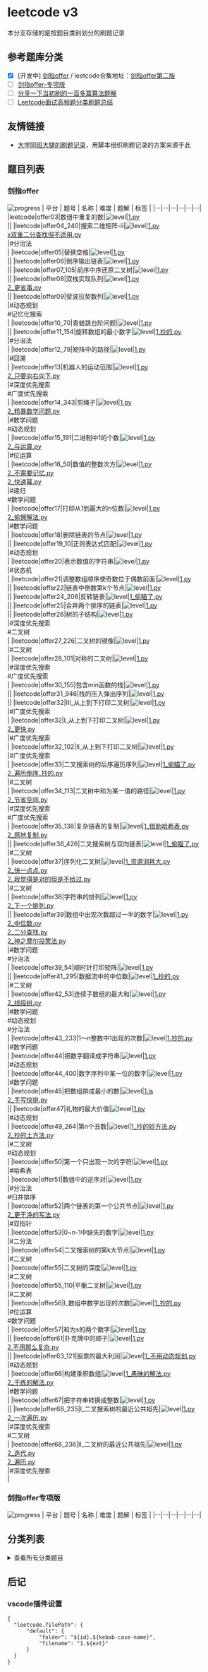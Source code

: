 # leetcode v3

本分支存储的是按题目类别划分的刷题记录

## 参考题库分类

- [x] [开发中] [剑指offer](https://github.com/yanring/jianzhi-Offer-Leetcode) / leetcode合集地址：[剑指offer第二版](https://leetcode-cn.com/problem-list/xb9nqhhg/)
- [ ] [剑指offer-专项版](https://leetcode-cn.com/problem-list/e8X3pBZi/)
- [ ] [分享一下当初刷的一百多篇算法题解](https://zhuanlan.zhihu.com/p/388681117)
- [ ] [Leetcode面试高频题分类刷题总结](https://zhuanlan.zhihu.com/p/349940945)

## 友情链接

- [大学同班大腿的刷题记录](https://github.com/OneForward/LeetCode)，用脚本组织刷题记录的方案来源于此

## 题目列表


### 剑指offer

![progress](
https://progress-bar.dev/61/?scale=75&title=completed&width=300&suffix=/75)
| 平台 | 题号 | 名称 | 难度 | 题解 | 标签 |
|--|--|--|--|--|--|
|leetcode|offer03|数组中重复的数|![level](https://shields.io/badge/-简单-green?style=flat-square)|[1.py](code\leetcode.offer03.数组中重复的数\1.py) <br>||
|leetcode|offer04_240|搜索二维矩阵-ii|![level](https://shields.io/badge/-中等-yellow?style=flat-square)|[1.py](code\leetcode.offer04_240.搜索二维矩阵-ii\1.py) <br>[x双重二分查找但不适用.py](code\leetcode.offer04_240.搜索二维矩阵-ii\x双重二分查找但不适用.py) <br>|#分治法 <br>|
|leetcode|offer05|替换空格|![level](https://shields.io/badge/-简单-green?style=flat-square)|[1.py](code\leetcode.offer05.替换空格\1.py) <br>||
|leetcode|offer06|倒序输出链表|![level](https://shields.io/badge/-简单-green?style=flat-square)|[1.py](code\leetcode.offer06.倒序输出链表\1.py) <br>||
|leetcode|offer07_105|前序中序还原二叉树|![level](https://shields.io/badge/-中等-yellow?style=flat-square)|[1.py](code\leetcode.offer07_105.前序中序还原二叉树\1.py) <br>||
|leetcode|offer08|双栈实现队列|![level](https://shields.io/badge/-简单-green?style=flat-square)|[1.py](code\leetcode.offer08.双栈实现队列\1.py) <br>[2_更省事.py](code\leetcode.offer08.双栈实现队列\2_更省事.py) <br>||
|leetcode|offer09|斐波拉契数列|![level](https://shields.io/badge/-简单-green?style=flat-square)|[1.py](code\leetcode.offer09.斐波拉契数列\1.py) <br>|#动态规划 <br>#记忆化搜索 <br>|
|leetcode|offer10_70|青蛙跳台阶问题|![level](https://shields.io/badge/-简单-green?style=flat-square)|[1.py](code\leetcode.offer10_70.青蛙跳台阶问题\1.py) <br>||
|leetcode|offer11_154|旋转数组的最小数字|![level](https://shields.io/badge/-困难-red?style=flat-square)|[1.抄的.py](code\leetcode.offer11_154.旋转数组的最小数字\1.抄的.py) <br>|#分治法 <br>|
|leetcode|offer12_79|矩阵中的路径|![level](https://shields.io/badge/-中等-yellow?style=flat-square)|[1.py](code\leetcode.offer12_79.矩阵中的路径\1.py) <br>|#回溯 <br>|
|leetcode|offer13|机器人的运动范围|![level](https://shields.io/badge/-中等-yellow?style=flat-square)|[1.py](code\leetcode.offer13.机器人的运动范围\1.py) <br>[2_只要向右向下.py](code\leetcode.offer13.机器人的运动范围\2_只要向右向下.py) <br>|#深度优先搜索 <br>#广度优先搜索 <br>|
|leetcode|offer14_343|剪绳子|![level](https://shields.io/badge/-中等-yellow?style=flat-square)|[1.py](code\leetcode.offer14_343.剪绳子\1.py) <br>[2_粗暴数学问题.py](code\leetcode.offer14_343.剪绳子\2_粗暴数学问题.py) <br>|#数学问题 <br>#动态规划 <br>|
|leetcode|offer15_191|二进制中1的个数|![level](https://shields.io/badge/-简单-green?style=flat-square)|[1.py](code\leetcode.offer15_191.二进制中1的个数\1.py) <br>[2_与运算.py](code\leetcode.offer15_191.二进制中1的个数\2_与运算.py) <br>|#位运算 <br>|
|leetcode|offer16_50|数值的整数次方|![level](https://shields.io/badge/-中等-yellow?style=flat-square)|[1.py](code\leetcode.offer16_50.数值的整数次方\1.py) <br>[2_不需要记忆.py](code\leetcode.offer16_50.数值的整数次方\2_不需要记忆.py) <br>[2_快速幂.py](code\leetcode.offer16_50.数值的整数次方\2_快速幂.py) <br>|#递归 <br>#数学问题 <br>|
|leetcode|offer17|打印从1到最大的n位数|![level](https://shields.io/badge/-中等-yellow?style=flat-square)|[1.py](code\leetcode.offer17.打印从1到最大的n位数\1.py) <br>[2_偷懒解法.py](code\leetcode.offer17.打印从1到最大的n位数\2_偷懒解法.py) <br>|#数学问题 <br>|
|leetcode|offer18|删除链表的节点|![level](https://shields.io/badge/-简单-green?style=flat-square)|[1.py](code\leetcode.offer18.删除链表的节点\1.py) <br>||
|leetcode|offer19_10|正则表达式匹配|![level](https://shields.io/badge/-困难-red?style=flat-square)|[1.py](code\leetcode.offer19_10.正则表达式匹配\1.py) <br>|#动态规划 <br>|
|leetcode|offer20|表示数值的字符串|![level](https://shields.io/badge/-中等-yellow?style=flat-square)|[1.py](code\leetcode.offer20.表示数值的字符串\1.py) <br>|#状态机 <br>|
|leetcode|offer21|调整数组顺序使奇数位于偶数前面|![level](https://shields.io/badge/-简单-green?style=flat-square)|[1.py](code\leetcode.offer21.调整数组顺序使奇数位于偶数前面\1.py) <br>||
|leetcode|offer22|链表中倒数第k个节点|![level](https://shields.io/badge/-简单-green?style=flat-square)|[1.py](code\leetcode.offer22.链表中倒数第k个节点\1.py) <br>||
|leetcode|offer24_206|反转链表|![level](https://shields.io/badge/-简单-green?style=flat-square)|[1_偷瞄了.py](code\leetcode.offer24_206.反转链表\1_偷瞄了.py) <br>||
|leetcode|offer25|合并两个排序的链表|![level](https://shields.io/badge/-简单-green?style=flat-square)|[1.py](code\leetcode.offer25.合并两个排序的链表\1.py) <br>||
|leetcode|offer26|树的子结构|![level](https://shields.io/badge/-中等-yellow?style=flat-square)|[1.py](code\leetcode.offer26.树的子结构\1.py) <br>|#深度优先搜索 <br>#二叉树 <br>|
|leetcode|offer27_226|二叉树的镜像|![level](https://shields.io/badge/-简单-green?style=flat-square)|[1.py](code\leetcode.offer27_226.二叉树的镜像\1.py) <br>|#二叉树 <br>|
|leetcode|offer28_101|对称的二叉树|![level](https://shields.io/badge/-简单-green?style=flat-square)|[1.py](code\leetcode.offer28_101.对称的二叉树\1.py) <br>|#深度优先搜索 <br>#广度优先搜索 <br>|
|leetcode|offer30_155|包含min函数的栈|![level](https://shields.io/badge/-中等-yellow?style=flat-square)|[1.py](code\leetcode.offer30_155.包含min函数的栈\1.py) <br>||
|leetcode|offer31_946|栈的压入弹出序列|![level](https://shields.io/badge/-中等-yellow?style=flat-square)|[1.py](code\leetcode.offer31_946.栈的压入弹出序列\1.py) <br>||
|leetcode|offer32|III_从上到下打印二叉树|![level](https://shields.io/badge/-中等-yellow?style=flat-square)|[1.py](code\leetcode.offer32.III_从上到下打印二叉树\1.py) <br>|#广度优先搜索 <br>|
|leetcode|offer32|I_从上到下打印二叉树|![level](https://shields.io/badge/-中等-yellow?style=flat-square)|[1.py](code\leetcode.offer32.I_从上到下打印二叉树\1.py) <br>[2_更快.py](code\leetcode.offer32.I_从上到下打印二叉树\2_更快.py) <br>|#广度优先搜索 <br>|
|leetcode|offer32_102|II_从上到下打印二叉树|![level](https://shields.io/badge/-简单-green?style=flat-square)|[1.py](code\leetcode.offer32_102.II_从上到下打印二叉树\1.py) <br>|#广度优先搜索 <br>|
|leetcode|offer33|二叉搜索树的后序遍历序列|![level](https://shields.io/badge/-中等-yellow?style=flat-square)|[1_偷瞄了.py](code\leetcode.offer33.二叉搜索树的后序遍历序列\1_偷瞄了.py) <br>[2_遍历倒序_抄的.py](code\leetcode.offer33.二叉搜索树的后序遍历序列\2_遍历倒序_抄的.py) <br>|#二叉树 <br>|
|leetcode|offer34_113|二叉树中和为某一值的路径|![level](https://shields.io/badge/-中等-yellow?style=flat-square)|[1.py](code\leetcode.offer34_113.二叉树中和为某一值的路径\1.py) <br>[2_节省空间.py](code\leetcode.offer34_113.二叉树中和为某一值的路径\2_节省空间.py) <br>|#深度优先搜索 <br>#广度优先搜索 <br>|
|leetcode|offer35_138|复杂链表的复制|![level](https://shields.io/badge/-中等-yellow?style=flat-square)|[1_借助哈希表.py](code\leetcode.offer35_138.复杂链表的复制\1_借助哈希表.py) <br>[2_原地复制.py](code\leetcode.offer35_138.复杂链表的复制\2_原地复制.py) <br>||
|leetcode|offer36_426|二叉搜索树与双向链表|![level](https://shields.io/badge/-中等-yellow?style=flat-square)|[1_偷瞄了.py](code\leetcode.offer36_426.二叉搜索树与双向链表\1_偷瞄了.py) <br>|#二叉树 <br>|
|leetcode|offer37|序列化二叉树|![level](https://shields.io/badge/-困难-red?style=flat-square)|[1_资源消耗大.py](code\leetcode.offer37.序列化二叉树\1_资源消耗大.py) <br>[2_快一点点.py](code\leetcode.offer37.序列化二叉树\2_快一点点.py) <br>[2_我觉得是对的但是不给过.py](code\leetcode.offer37.序列化二叉树\2_我觉得是对的但是不给过.py) <br>|#二叉树 <br>|
|leetcode|offer38|字符串的排列|![level](https://shields.io/badge/-中等-yellow?style=flat-square)|[1.py](code\leetcode.offer38.字符串的排列\1.py) <br>[2_下一个排列.py](code\leetcode.offer38.字符串的排列\2_下一个排列.py) <br>||
|leetcode|offer39|数组中出现次数超过一半的数字|![level](https://shields.io/badge/-简单-green?style=flat-square)|[1.py](code\leetcode.offer39.数组中出现次数超过一半的数字\1.py) <br>[2_中位数.py](code\leetcode.offer39.数组中出现次数超过一半的数字\2_中位数.py) <br>[2_二分查找.py](code\leetcode.offer39.数组中出现次数超过一半的数字\2_二分查找.py) <br>[2_神之摩尔投票法.py](code\leetcode.offer39.数组中出现次数超过一半的数字\2_神之摩尔投票法.py) <br>|#数学问题 <br>#分治法 <br>|
|leetcode|offer39_54|顺时针打印矩阵|![level](https://shields.io/badge/-中等-yellow?style=flat-square)|[1.py](code\leetcode.offer39_54.顺时针打印矩阵\1.py) <br>||
|leetcode|offer41_295|数据流中的中位数|![level](https://shields.io/badge/-困难-red?style=flat-square)|[1_抄的.py](code\leetcode.offer41_295.数据流中的中位数\1_抄的.py) <br>|#二叉树 <br>|
|leetcode|offer42_53|连续子数组的最大和|![level](https://shields.io/badge/-简单-green?style=flat-square)|[1.py](code\leetcode.offer42_53.连续子数组的最大和\1.py) <br>[2_线段树.py](code\leetcode.offer42_53.连续子数组的最大和\2_线段树.py) <br>|#数学问题 <br>#动态规划 <br>#分治法 <br>|
|leetcode|offer43_233|1～n整数中1出现的次数|![level](https://shields.io/badge/-困难-red?style=flat-square)|[1.抄的.py](code\leetcode.offer43_233.1～n整数中1出现的次数\1.抄的.py) <br>|#数学问题 <br>|
|leetcode|offer44|把数字翻译成字符串|![level](https://shields.io/badge/-中等-yellow?style=flat-square)|[1.py](code\leetcode.offer44.把数字翻译成字符串\1.py) <br>|#动态规划 <br>|
|leetcode|offer44_400|数字序列中某一位的数字|![level](https://shields.io/badge/-中等-yellow?style=flat-square)|[1.py](code\leetcode.offer44_400.数字序列中某一位的数字\1.py) <br>|#数学问题 <br>|
|leetcode|offer45|把数组排成最小的数|![level](https://shields.io/badge/-简单-green?style=flat-square)|[1.js](code\leetcode.offer45.把数组排成最小的数\1.js) <br>[2_手写快排.py](code\leetcode.offer45.把数组排成最小的数\2_手写快排.py) <br>||
|leetcode|offer47|礼物的最大价值|![level](https://shields.io/badge/-中等-yellow?style=flat-square)|[1.py](code\leetcode.offer47.礼物的最大价值\1.py) <br>|#动态规划 <br>|
|leetcode|offer49_264|第n个丑数|![level](https://shields.io/badge/-中等-yellow?style=flat-square)|[1_抄的妙方法.py](code\leetcode.offer49_264.第n个丑数\1_抄的妙方法.py) <br>[2_抄的土方法.py](code\leetcode.offer49_264.第n个丑数\2_抄的土方法.py) <br>|#二叉树 <br>#动态规划 <br>|
|leetcode|offer50|第一个只出现一次的字符|![level](https://shields.io/badge/-简单-green?style=flat-square)|[1.py](code\leetcode.offer50.第一个只出现一次的字符\1.py) <br>|#哈希表 <br>|
|leetcode|offer51|数组中的逆序对|![level](https://shields.io/badge/-困难-red?style=flat-square)|[1.py](code\leetcode.offer51.数组中的逆序对\1.py) <br>|#分治法 <br>#归并排序 <br>|
|leetcode|offer52|两个链表的第一个公共节点|![level](https://shields.io/badge/-中等-yellow?style=flat-square)|[1.py](code\leetcode.offer52.两个链表的第一个公共节点\1.py) <br>[2_更干净的写法.py](code\leetcode.offer52.两个链表的第一个公共节点\2_更干净的写法.py) <br>|#双指针 <br>|
|leetcode|offer53|0~n-1中缺失的数字|![level](https://shields.io/badge/-简单-green?style=flat-square)|[1.py](code\leetcode.offer53.0~n-1中缺失的数字\1.py) <br>|#二分法 <br>|
|leetcode|offer54|二叉搜索树的第k大节点|![level](https://shields.io/badge/-简单-green?style=flat-square)|[1.py](code\leetcode.offer54.二叉搜索树的第k大节点\1.py) <br>|#二叉树 <br>|
|leetcode|offer55|二叉树的深度|![level](https://shields.io/badge/-简单-green?style=flat-square)|[1.py](code\leetcode.offer55.二叉树的深度\1.py) <br>|#二叉树 <br>|
|leetcode|offer55_110|平衡二叉树|![level](https://shields.io/badge/-简单-green?style=flat-square)|[1.py](code\leetcode.offer55_110.平衡二叉树\1.py) <br>|#二叉树 <br>|
|leetcode|offer56|I_数组中数字出现的次数|![level](https://shields.io/badge/-中等-yellow?style=flat-square)|[1_抄的.py](code\leetcode.offer56.I_数组中数字出现的次数\1_抄的.py) <br>|#位运算 <br>#数学问题 <br>|
|leetcode|offer57|和为s的两个数字|![level](https://shields.io/badge/-简单-green?style=flat-square)|[1.py](code\leetcode.offer57.和为s的两个数字\1.py) <br>||
|leetcode|offer61|扑克牌中的顺子|![level](https://shields.io/badge/-简单-green?style=flat-square)|[1.py](code\leetcode.offer61.扑克牌中的顺子\1.py) <br>[2.不用那么复杂.py](code\leetcode.offer61.扑克牌中的顺子\2.不用那么复杂.py) <br>||
|leetcode|offer63_121|股票的最大利润|![level](https://shields.io/badge/-简单-green?style=flat-square)|[1_不用动态规划.py](code\leetcode.offer63_121.股票的最大利润\1_不用动态规划.py) <br>|#动态规划 <br>|
|leetcode|offer66|构建乘积数组|![level](https://shields.io/badge/-中等-yellow?style=flat-square)|[1_愚昧的解法.py](code\leetcode.offer66.构建乘积数组\1_愚昧的解法.py) <br>[2_干练的解法.py](code\leetcode.offer66.构建乘积数组\2_干练的解法.py) <br>|#数学问题 <br>|
|leetcode|offer67|把字符串转换成整数|![level](https://shields.io/badge/-简单-green?style=flat-square)|[1.py](code\leetcode.offer67.把字符串转换成整数\1.py) <br>||
|leetcode|offer68_235|I_二叉搜索树的最近公共祖先|![level](https://shields.io/badge/-简单-green?style=flat-square)|[1.py](code\leetcode.offer68_235.I_二叉搜索树的最近公共祖先\1.py) <br>[2_一次遍历.py](code\leetcode.offer68_235.I_二叉搜索树的最近公共祖先\2_一次遍历.py) <br>|#深度优先搜索 <br>#二叉树 <br>|
|leetcode|offer68_236|II_二叉树的最近公共祖先|![level](https://shields.io/badge/-简单-green?style=flat-square)|[1.py](code\leetcode.offer68_236.II_二叉树的最近公共祖先\1.py) <br>[2_迭代.py](code\leetcode.offer68_236.II_二叉树的最近公共祖先\2_迭代.py) <br>[2_遍历.py](code\leetcode.offer68_236.II_二叉树的最近公共祖先\2_遍历.py) <br>|#深度优先搜索 <br>|


### 剑指offer专项版

![progress](
https://progress-bar.dev/0/?scale=119&title=completed&width=300&suffix=/119)
| 平台 | 题号 | 名称 | 难度 | 题解 | 标签 |
|--|--|--|--|--|--|



## 分类列表


  <details>
  <summary>查看所有分类题目</summary>


  
### 贪心算法

| 平台 | 题号 | 名称 | 难度 | 题解 | 标签 |
|--|--|--|--|--|--|
|leetcode|55|跳跃游戏|![level](https://shields.io/badge/-中等-yellow?style=flat-square)|[0_超时了.py](code\leetcode.55.跳跃游戏\0_超时了.py) <br>[1.py](code\leetcode.55.跳跃游戏\1.py) <br>[2_倒序.py](code\leetcode.55.跳跃游戏\2_倒序.py) <br>|#贪心算法 <br>|


### 分治法

| 平台 | 题号 | 名称 | 难度 | 题解 | 标签 |
|--|--|--|--|--|--|
|leetcode|offer04_240|搜索二维矩阵-ii|![level](https://shields.io/badge/-中等-yellow?style=flat-square)|[1.py](code\leetcode.offer04_240.搜索二维矩阵-ii\1.py) <br>[x双重二分查找但不适用.py](code\leetcode.offer04_240.搜索二维矩阵-ii\x双重二分查找但不适用.py) <br>|#分治法 <br>|
|leetcode|offer11_154|旋转数组的最小数字|![level](https://shields.io/badge/-困难-red?style=flat-square)|[1.抄的.py](code\leetcode.offer11_154.旋转数组的最小数字\1.抄的.py) <br>|#分治法 <br>|
|leetcode|offer39|数组中出现次数超过一半的数字|![level](https://shields.io/badge/-简单-green?style=flat-square)|[1.py](code\leetcode.offer39.数组中出现次数超过一半的数字\1.py) <br>[2_中位数.py](code\leetcode.offer39.数组中出现次数超过一半的数字\2_中位数.py) <br>[2_二分查找.py](code\leetcode.offer39.数组中出现次数超过一半的数字\2_二分查找.py) <br>[2_神之摩尔投票法.py](code\leetcode.offer39.数组中出现次数超过一半的数字\2_神之摩尔投票法.py) <br>|#数学问题 <br>#分治法 <br>|
|leetcode|offer42_53|连续子数组的最大和|![level](https://shields.io/badge/-简单-green?style=flat-square)|[1.py](code\leetcode.offer42_53.连续子数组的最大和\1.py) <br>[2_线段树.py](code\leetcode.offer42_53.连续子数组的最大和\2_线段树.py) <br>|#数学问题 <br>#动态规划 <br>#分治法 <br>|
|leetcode|offer51|数组中的逆序对|![level](https://shields.io/badge/-困难-red?style=flat-square)|[1.py](code\leetcode.offer51.数组中的逆序对\1.py) <br>|#分治法 <br>#归并排序 <br>|


### 动态规划

| 平台 | 题号 | 名称 | 难度 | 题解 | 标签 |
|--|--|--|--|--|--|
|leetcode|offer09|斐波拉契数列|![level](https://shields.io/badge/-简单-green?style=flat-square)|[1.py](code\leetcode.offer09.斐波拉契数列\1.py) <br>|#动态规划 <br>#记忆化搜索 <br>|
|leetcode|offer14_343|剪绳子|![level](https://shields.io/badge/-中等-yellow?style=flat-square)|[1.py](code\leetcode.offer14_343.剪绳子\1.py) <br>[2_粗暴数学问题.py](code\leetcode.offer14_343.剪绳子\2_粗暴数学问题.py) <br>|#数学问题 <br>#动态规划 <br>|
|leetcode|offer19_10|正则表达式匹配|![level](https://shields.io/badge/-困难-red?style=flat-square)|[1.py](code\leetcode.offer19_10.正则表达式匹配\1.py) <br>|#动态规划 <br>|
|leetcode|offer42_53|连续子数组的最大和|![level](https://shields.io/badge/-简单-green?style=flat-square)|[1.py](code\leetcode.offer42_53.连续子数组的最大和\1.py) <br>[2_线段树.py](code\leetcode.offer42_53.连续子数组的最大和\2_线段树.py) <br>|#数学问题 <br>#动态规划 <br>#分治法 <br>|
|leetcode|offer44|把数字翻译成字符串|![level](https://shields.io/badge/-中等-yellow?style=flat-square)|[1.py](code\leetcode.offer44.把数字翻译成字符串\1.py) <br>|#动态规划 <br>|
|leetcode|offer47|礼物的最大价值|![level](https://shields.io/badge/-中等-yellow?style=flat-square)|[1.py](code\leetcode.offer47.礼物的最大价值\1.py) <br>|#动态规划 <br>|
|leetcode|offer49_264|第n个丑数|![level](https://shields.io/badge/-中等-yellow?style=flat-square)|[1_抄的妙方法.py](code\leetcode.offer49_264.第n个丑数\1_抄的妙方法.py) <br>[2_抄的土方法.py](code\leetcode.offer49_264.第n个丑数\2_抄的土方法.py) <br>|#二叉树 <br>#动态规划 <br>|
|leetcode|offer63_121|股票的最大利润|![level](https://shields.io/badge/-简单-green?style=flat-square)|[1_不用动态规划.py](code\leetcode.offer63_121.股票的最大利润\1_不用动态规划.py) <br>|#动态规划 <br>|


### 记忆化搜索

| 平台 | 题号 | 名称 | 难度 | 题解 | 标签 |
|--|--|--|--|--|--|
|leetcode|offer09|斐波拉契数列|![level](https://shields.io/badge/-简单-green?style=flat-square)|[1.py](code\leetcode.offer09.斐波拉契数列\1.py) <br>|#动态规划 <br>#记忆化搜索 <br>|


### 回溯

| 平台 | 题号 | 名称 | 难度 | 题解 | 标签 |
|--|--|--|--|--|--|
|leetcode|offer12_79|矩阵中的路径|![level](https://shields.io/badge/-中等-yellow?style=flat-square)|[1.py](code\leetcode.offer12_79.矩阵中的路径\1.py) <br>|#回溯 <br>|


### 深度优先搜索

| 平台 | 题号 | 名称 | 难度 | 题解 | 标签 |
|--|--|--|--|--|--|
|leetcode|offer13|机器人的运动范围|![level](https://shields.io/badge/-中等-yellow?style=flat-square)|[1.py](code\leetcode.offer13.机器人的运动范围\1.py) <br>[2_只要向右向下.py](code\leetcode.offer13.机器人的运动范围\2_只要向右向下.py) <br>|#深度优先搜索 <br>#广度优先搜索 <br>|
|leetcode|offer26|树的子结构|![level](https://shields.io/badge/-中等-yellow?style=flat-square)|[1.py](code\leetcode.offer26.树的子结构\1.py) <br>|#深度优先搜索 <br>#二叉树 <br>|
|leetcode|offer28_101|对称的二叉树|![level](https://shields.io/badge/-简单-green?style=flat-square)|[1.py](code\leetcode.offer28_101.对称的二叉树\1.py) <br>|#深度优先搜索 <br>#广度优先搜索 <br>|
|leetcode|offer34_113|二叉树中和为某一值的路径|![level](https://shields.io/badge/-中等-yellow?style=flat-square)|[1.py](code\leetcode.offer34_113.二叉树中和为某一值的路径\1.py) <br>[2_节省空间.py](code\leetcode.offer34_113.二叉树中和为某一值的路径\2_节省空间.py) <br>|#深度优先搜索 <br>#广度优先搜索 <br>|
|leetcode|offer68_235|I_二叉搜索树的最近公共祖先|![level](https://shields.io/badge/-简单-green?style=flat-square)|[1.py](code\leetcode.offer68_235.I_二叉搜索树的最近公共祖先\1.py) <br>[2_一次遍历.py](code\leetcode.offer68_235.I_二叉搜索树的最近公共祖先\2_一次遍历.py) <br>|#深度优先搜索 <br>#二叉树 <br>|
|leetcode|offer68_236|II_二叉树的最近公共祖先|![level](https://shields.io/badge/-简单-green?style=flat-square)|[1.py](code\leetcode.offer68_236.II_二叉树的最近公共祖先\1.py) <br>[2_迭代.py](code\leetcode.offer68_236.II_二叉树的最近公共祖先\2_迭代.py) <br>[2_遍历.py](code\leetcode.offer68_236.II_二叉树的最近公共祖先\2_遍历.py) <br>|#深度优先搜索 <br>|


### 广度优先搜索

| 平台 | 题号 | 名称 | 难度 | 题解 | 标签 |
|--|--|--|--|--|--|
|leetcode|offer13|机器人的运动范围|![level](https://shields.io/badge/-中等-yellow?style=flat-square)|[1.py](code\leetcode.offer13.机器人的运动范围\1.py) <br>[2_只要向右向下.py](code\leetcode.offer13.机器人的运动范围\2_只要向右向下.py) <br>|#深度优先搜索 <br>#广度优先搜索 <br>|
|leetcode|offer28_101|对称的二叉树|![level](https://shields.io/badge/-简单-green?style=flat-square)|[1.py](code\leetcode.offer28_101.对称的二叉树\1.py) <br>|#深度优先搜索 <br>#广度优先搜索 <br>|
|leetcode|offer32|III_从上到下打印二叉树|![level](https://shields.io/badge/-中等-yellow?style=flat-square)|[1.py](code\leetcode.offer32.III_从上到下打印二叉树\1.py) <br>|#广度优先搜索 <br>|
|leetcode|offer32|I_从上到下打印二叉树|![level](https://shields.io/badge/-中等-yellow?style=flat-square)|[1.py](code\leetcode.offer32.I_从上到下打印二叉树\1.py) <br>[2_更快.py](code\leetcode.offer32.I_从上到下打印二叉树\2_更快.py) <br>|#广度优先搜索 <br>|
|leetcode|offer32_102|II_从上到下打印二叉树|![level](https://shields.io/badge/-简单-green?style=flat-square)|[1.py](code\leetcode.offer32_102.II_从上到下打印二叉树\1.py) <br>|#广度优先搜索 <br>|
|leetcode|offer34_113|二叉树中和为某一值的路径|![level](https://shields.io/badge/-中等-yellow?style=flat-square)|[1.py](code\leetcode.offer34_113.二叉树中和为某一值的路径\1.py) <br>[2_节省空间.py](code\leetcode.offer34_113.二叉树中和为某一值的路径\2_节省空间.py) <br>|#深度优先搜索 <br>#广度优先搜索 <br>|


### 数学问题

| 平台 | 题号 | 名称 | 难度 | 题解 | 标签 |
|--|--|--|--|--|--|
|leetcode|offer14_343|剪绳子|![level](https://shields.io/badge/-中等-yellow?style=flat-square)|[1.py](code\leetcode.offer14_343.剪绳子\1.py) <br>[2_粗暴数学问题.py](code\leetcode.offer14_343.剪绳子\2_粗暴数学问题.py) <br>|#数学问题 <br>#动态规划 <br>|
|leetcode|offer16_50|数值的整数次方|![level](https://shields.io/badge/-中等-yellow?style=flat-square)|[1.py](code\leetcode.offer16_50.数值的整数次方\1.py) <br>[2_不需要记忆.py](code\leetcode.offer16_50.数值的整数次方\2_不需要记忆.py) <br>[2_快速幂.py](code\leetcode.offer16_50.数值的整数次方\2_快速幂.py) <br>|#递归 <br>#数学问题 <br>|
|leetcode|offer17|打印从1到最大的n位数|![level](https://shields.io/badge/-中等-yellow?style=flat-square)|[1.py](code\leetcode.offer17.打印从1到最大的n位数\1.py) <br>[2_偷懒解法.py](code\leetcode.offer17.打印从1到最大的n位数\2_偷懒解法.py) <br>|#数学问题 <br>|
|leetcode|offer39|数组中出现次数超过一半的数字|![level](https://shields.io/badge/-简单-green?style=flat-square)|[1.py](code\leetcode.offer39.数组中出现次数超过一半的数字\1.py) <br>[2_中位数.py](code\leetcode.offer39.数组中出现次数超过一半的数字\2_中位数.py) <br>[2_二分查找.py](code\leetcode.offer39.数组中出现次数超过一半的数字\2_二分查找.py) <br>[2_神之摩尔投票法.py](code\leetcode.offer39.数组中出现次数超过一半的数字\2_神之摩尔投票法.py) <br>|#数学问题 <br>#分治法 <br>|
|leetcode|offer42_53|连续子数组的最大和|![level](https://shields.io/badge/-简单-green?style=flat-square)|[1.py](code\leetcode.offer42_53.连续子数组的最大和\1.py) <br>[2_线段树.py](code\leetcode.offer42_53.连续子数组的最大和\2_线段树.py) <br>|#数学问题 <br>#动态规划 <br>#分治法 <br>|
|leetcode|offer43_233|1～n整数中1出现的次数|![level](https://shields.io/badge/-困难-red?style=flat-square)|[1.抄的.py](code\leetcode.offer43_233.1～n整数中1出现的次数\1.抄的.py) <br>|#数学问题 <br>|
|leetcode|offer44_400|数字序列中某一位的数字|![level](https://shields.io/badge/-中等-yellow?style=flat-square)|[1.py](code\leetcode.offer44_400.数字序列中某一位的数字\1.py) <br>|#数学问题 <br>|
|leetcode|offer56|I_数组中数字出现的次数|![level](https://shields.io/badge/-中等-yellow?style=flat-square)|[1_抄的.py](code\leetcode.offer56.I_数组中数字出现的次数\1_抄的.py) <br>|#位运算 <br>#数学问题 <br>|
|leetcode|offer66|构建乘积数组|![level](https://shields.io/badge/-中等-yellow?style=flat-square)|[1_愚昧的解法.py](code\leetcode.offer66.构建乘积数组\1_愚昧的解法.py) <br>[2_干练的解法.py](code\leetcode.offer66.构建乘积数组\2_干练的解法.py) <br>|#数学问题 <br>|


### 位运算

| 平台 | 题号 | 名称 | 难度 | 题解 | 标签 |
|--|--|--|--|--|--|
|leetcode|offer15_191|二进制中1的个数|![level](https://shields.io/badge/-简单-green?style=flat-square)|[1.py](code\leetcode.offer15_191.二进制中1的个数\1.py) <br>[2_与运算.py](code\leetcode.offer15_191.二进制中1的个数\2_与运算.py) <br>|#位运算 <br>|
|leetcode|offer56|I_数组中数字出现的次数|![level](https://shields.io/badge/-中等-yellow?style=flat-square)|[1_抄的.py](code\leetcode.offer56.I_数组中数字出现的次数\1_抄的.py) <br>|#位运算 <br>#数学问题 <br>|


### 递归

| 平台 | 题号 | 名称 | 难度 | 题解 | 标签 |
|--|--|--|--|--|--|
|leetcode|offer16_50|数值的整数次方|![level](https://shields.io/badge/-中等-yellow?style=flat-square)|[1.py](code\leetcode.offer16_50.数值的整数次方\1.py) <br>[2_不需要记忆.py](code\leetcode.offer16_50.数值的整数次方\2_不需要记忆.py) <br>[2_快速幂.py](code\leetcode.offer16_50.数值的整数次方\2_快速幂.py) <br>|#递归 <br>#数学问题 <br>|


### 状态机

| 平台 | 题号 | 名称 | 难度 | 题解 | 标签 |
|--|--|--|--|--|--|
|leetcode|offer20|表示数值的字符串|![level](https://shields.io/badge/-中等-yellow?style=flat-square)|[1.py](code\leetcode.offer20.表示数值的字符串\1.py) <br>|#状态机 <br>|


### 二叉树

| 平台 | 题号 | 名称 | 难度 | 题解 | 标签 |
|--|--|--|--|--|--|
|leetcode|offer26|树的子结构|![level](https://shields.io/badge/-中等-yellow?style=flat-square)|[1.py](code\leetcode.offer26.树的子结构\1.py) <br>|#深度优先搜索 <br>#二叉树 <br>|
|leetcode|offer27_226|二叉树的镜像|![level](https://shields.io/badge/-简单-green?style=flat-square)|[1.py](code\leetcode.offer27_226.二叉树的镜像\1.py) <br>|#二叉树 <br>|
|leetcode|offer33|二叉搜索树的后序遍历序列|![level](https://shields.io/badge/-中等-yellow?style=flat-square)|[1_偷瞄了.py](code\leetcode.offer33.二叉搜索树的后序遍历序列\1_偷瞄了.py) <br>[2_遍历倒序_抄的.py](code\leetcode.offer33.二叉搜索树的后序遍历序列\2_遍历倒序_抄的.py) <br>|#二叉树 <br>|
|leetcode|offer36_426|二叉搜索树与双向链表|![level](https://shields.io/badge/-中等-yellow?style=flat-square)|[1_偷瞄了.py](code\leetcode.offer36_426.二叉搜索树与双向链表\1_偷瞄了.py) <br>|#二叉树 <br>|
|leetcode|offer37|序列化二叉树|![level](https://shields.io/badge/-困难-red?style=flat-square)|[1_资源消耗大.py](code\leetcode.offer37.序列化二叉树\1_资源消耗大.py) <br>[2_快一点点.py](code\leetcode.offer37.序列化二叉树\2_快一点点.py) <br>[2_我觉得是对的但是不给过.py](code\leetcode.offer37.序列化二叉树\2_我觉得是对的但是不给过.py) <br>|#二叉树 <br>|
|leetcode|offer41_295|数据流中的中位数|![level](https://shields.io/badge/-困难-red?style=flat-square)|[1_抄的.py](code\leetcode.offer41_295.数据流中的中位数\1_抄的.py) <br>|#二叉树 <br>|
|leetcode|offer49_264|第n个丑数|![level](https://shields.io/badge/-中等-yellow?style=flat-square)|[1_抄的妙方法.py](code\leetcode.offer49_264.第n个丑数\1_抄的妙方法.py) <br>[2_抄的土方法.py](code\leetcode.offer49_264.第n个丑数\2_抄的土方法.py) <br>|#二叉树 <br>#动态规划 <br>|
|leetcode|offer54|二叉搜索树的第k大节点|![level](https://shields.io/badge/-简单-green?style=flat-square)|[1.py](code\leetcode.offer54.二叉搜索树的第k大节点\1.py) <br>|#二叉树 <br>|
|leetcode|offer55|二叉树的深度|![level](https://shields.io/badge/-简单-green?style=flat-square)|[1.py](code\leetcode.offer55.二叉树的深度\1.py) <br>|#二叉树 <br>|
|leetcode|offer55_110|平衡二叉树|![level](https://shields.io/badge/-简单-green?style=flat-square)|[1.py](code\leetcode.offer55_110.平衡二叉树\1.py) <br>|#二叉树 <br>|
|leetcode|offer68_235|I_二叉搜索树的最近公共祖先|![level](https://shields.io/badge/-简单-green?style=flat-square)|[1.py](code\leetcode.offer68_235.I_二叉搜索树的最近公共祖先\1.py) <br>[2_一次遍历.py](code\leetcode.offer68_235.I_二叉搜索树的最近公共祖先\2_一次遍历.py) <br>|#深度优先搜索 <br>#二叉树 <br>|


### 哈希表

| 平台 | 题号 | 名称 | 难度 | 题解 | 标签 |
|--|--|--|--|--|--|
|leetcode|offer50|第一个只出现一次的字符|![level](https://shields.io/badge/-简单-green?style=flat-square)|[1.py](code\leetcode.offer50.第一个只出现一次的字符\1.py) <br>|#哈希表 <br>|


### 归并排序

| 平台 | 题号 | 名称 | 难度 | 题解 | 标签 |
|--|--|--|--|--|--|
|leetcode|offer51|数组中的逆序对|![level](https://shields.io/badge/-困难-red?style=flat-square)|[1.py](code\leetcode.offer51.数组中的逆序对\1.py) <br>|#分治法 <br>#归并排序 <br>|


### 双指针

| 平台 | 题号 | 名称 | 难度 | 题解 | 标签 |
|--|--|--|--|--|--|
|leetcode|offer52|两个链表的第一个公共节点|![level](https://shields.io/badge/-中等-yellow?style=flat-square)|[1.py](code\leetcode.offer52.两个链表的第一个公共节点\1.py) <br>[2_更干净的写法.py](code\leetcode.offer52.两个链表的第一个公共节点\2_更干净的写法.py) <br>|#双指针 <br>|


### 二分法

| 平台 | 题号 | 名称 | 难度 | 题解 | 标签 |
|--|--|--|--|--|--|
|leetcode|offer53|0~n-1中缺失的数字|![level](https://shields.io/badge/-简单-green?style=flat-square)|[1.py](code\leetcode.offer53.0~n-1中缺失的数字\1.py) <br>|#二分法 <br>|




  </details>
  
## 后记


### vscode插件设置

````
{
  "leetcode.filePath": {
      "default": {
          "folder": "${id}.${kebab-case-name}",
          "filename": "1.${ext}"
      }
  }
}
````

